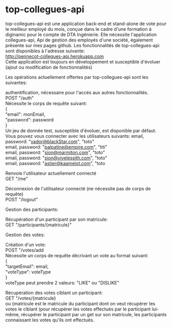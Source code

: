 # top-collegues-api

top-collegues-api est une application back-end et stand-alone de vote pour le meilleur employé du mois, conçue dans le cadre d'une formation à diginamic pour le compte de DTA Ingénierie. Elle nécessite l'application collegues-api, Api de gestion des employés d'une société, également présente sur mes pages github. Les fonctionnalités de top-collegues-api sont disponibles à l'adresse suivante:  
http://pennecot-collegues-api.herokuapp.com  
Cette application est toujours en développement et susceptible d'évoluer (ajout ou modification de fonctionnalités)  
  
Les opérations actuellement offertes par top-collegues-api sont les suivantes:

authentification, nécessaire pour l'accés aux autres fonctionnalités.  
POST "/auth"  
Nécessite le corps de requête suivant:  
{  
"email": monEmail,  
"password": password  
}  
Un jeu de donnée test, susceptible d'évoluer, est disponible par défaut. Vous pouvez vous connecter avec les utilisateurs suivants:
email, password: "vador@blackStar.com", "toto"   
email, password: "palpatine@empire.com", "titi"  
email, password: "sion@marmiton.com", "toto"  
email, password: "sion@vivelessith.com", "toto"  
email, password: "astier@kaamelot.com", "toto  
  
Renvoie l'utilisateur actuellement connecté  
GET  "/me"  
  
Déconnexion de l'utilisateur connecté (ne nécessite pas de corps de requête)  
POST "/logout"  

Gestion des participants:  
  
Récupération d'un participant par son matricule:  
GET "/participants/{matricule}"  
  
Gestion des votes:  
  
Création d'un vote:  
POST "/votes/add  
Nécessite un corps de requête décrivant un vote au format suivant:  
{  
  "targetEmail": email,  
  "voteType": voteType  
}  
voteType peut prendre 2 valeurs: "LIKE" ou "DISLIKE"  
  
Récupération des votes ciblant un participant:  
GET "/votes/{matricule}  
ou {matricule est le matricule du participant dont on veut récupérer les votes le ciblant (pour récupérer les votes effectués par le participant lui-même, récupérer le participant par un get sur son matricule, les participants connaissant les votes qu'ils ont effectués.  

